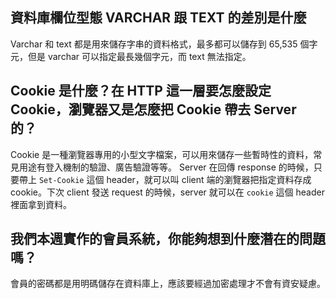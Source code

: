 ## 資料庫欄位型態 VARCHAR 跟 TEXT 的差別是什麼
Varchar 和 text 都是用來儲存字串的資料格式，最多都可以儲存到 65,535 個字元，但是 varchar 可以指定最長幾個字元，而 text 無法指定。


## Cookie 是什麼？在 HTTP 這一層要怎麼設定 Cookie，瀏覽器又是怎麼把 Cookie 帶去 Server 的？
Cookie 是一種瀏覽器專用的小型文字檔案，可以用來儲存一些暫時性的資料，常見用途有登入機制的驗證、廣告驗證等等。
Server 在回傳 response 的時候，只要帶上 `Set-Cookie` 這個 header，就可以叫 client 端的瀏覽器把指定資料存成 cookie。下次 client 發送 request 的時候，server 就可以在 `cookie` 這個 header 裡面拿到資料。


## 我們本週實作的會員系統，你能夠想到什麼潛在的問題嗎？
會員的密碼都是用明碼儲存在資料庫上，應該要經過加密處理才不會有資安疑慮。

